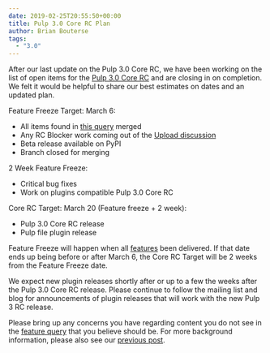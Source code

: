 ```yaml
---
date: 2019-02-25T20:55:50+00:00
title: Pulp 3.0 Core RC Plan
author: Brian Bouterse
tags:
  - "3.0"
---
```

<!-- more -->
After our last update on the Pulp 3.0 Core RC, we have been working on the list of open items for
the [Pulp 3.0 Core RC](https://pulp.plan.io/issues?query_id=121) and are closing in on completion.
We felt it would be helpful to share our best estimates on dates and an updated plan.

Feature Freeze Target: March 6:

* All items found in [this query](https://pulp.plan.io/issues?query_id=121) merged
* Any RC Blocker work coming out of the [Upload discussion](https://www.redhat.com/archives/pulp-dev/2019-February/msg00052.html)
* Beta release available on PyPI
* Branch closed for merging


2 Week Feature Freeze:

* Critical bug fixes
* Work on plugins compatible Pulp 3.0 Core RC


Core RC Target: March 20 (Feature freeze + 2 week):

* Pulp 3.0 Core RC release
* Pulp file plugin release


Feature Freeze will happen when all [features](https://pulp.plan.io/issues?query_id=121) been
delivered. If that date ends up being before or after March 6, the Core RC Target will be 2 weeks
from the Feature Freeze date.

We expect new plugin releases shortly after or up to a few the weeks after the Pulp 3.0 Core RC
release. Please continue to follow the mailing list and blog for announcements of plugin releases
that will work with the new Pulp 3 RC release.

Please bring up any concerns you have regarding content you do not see in the
[feature query](https://pulp.plan.io/issues?query_id=121) that you believe should be. For more
background information, please also see our
[previous post](https://pulpproject.org/2019/01/30/pulp-3-rc-information/).

